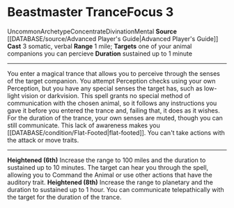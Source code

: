 ﻿---
actions: '[three-actions]'
component:
- Somatic
- Verbal
duration: sustained up to 1 minute
heighten: 6th, 8th
heighten_level: 3, 6, 8
id: '661'
level: '3'
name: Beastmaster Trance
range: 1 mile
rarity: Uncommon
school: Divination
source: '[[DATABASE/source/Advanced Player''s Guide|Advanced Player''s Guide]]'
target: one of your animal companions you can percieve
trait:
- '[[DATABASE/trait/Archetype|Archetype]]'
- '[[DATABASE/trait/Concentrate|Concentrate]]'
- '[[DATABASE/trait/Divination|Divination]]'
- '[[DATABASE/trait/Mental|Mental]]'
- '[[DATABASE/trait/Uncommon|Uncommon]]'
type: Focus

---
# Beastmaster Trance<span class="item-type">Focus 3</span>

<span class="trait-uncommon item-trait">Uncommon</span><span class="item-trait">Archetype</span><span class="item-trait">Concentrate</span><span class="item-trait">Divination</span><span class="item-trait">Mental</span>
**Source** [[DATABASE/source/Advanced Player's Guide|Advanced Player's Guide]] 
**Cast** <span class="action-icon">3</span> somatic, verbal
**Range** 1 mile; **Targets** one of your animal companions you can percieve
**Duration** sustained up to 1 minute

---
You enter a magical trance that allows you to perceive through the senses of the target companion. You attempt Perception checks using your own Perception, but you have any special senses the target has, such as low-light vision or darkvision. This spell grants no special method of communication with the chosen animal, so it follows any instructions you gave it before you entered the trance and, failing that, it does as it wishes.
 For the duration of the trance, your own senses are muted, though you can still communicate. This lack of awareness makes you [[DATABASE/condition/Flat-Footed|flat-footed]]. You can't take actions with the attack or move traits.

---
**Heightened (6th)** Increase the range to 100 miles and the duration to sustained up to 10 minutes. The target can hear you through the spell, allowing you to Command the Animal or use other actions that have the auditory trait.
**Heightened (8th)** Increase the range to planetary and the duration to sustained up to 1 hour. You can communicate telepathically with the target for the duration of the trance.